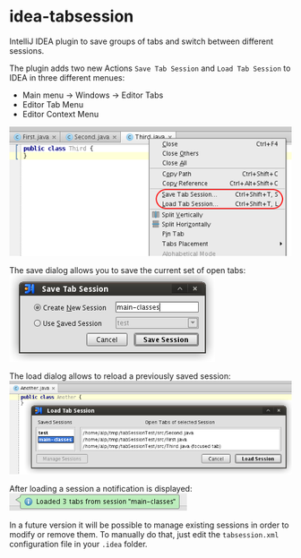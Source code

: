 idea-tabsession
===============

IntelliJ IDEA plugin to save groups of tabs and switch between different sessions.

The plugin adds two new Actions `Save Tab Session` and `Load Tab Session` to IDEA in three different menues:
* Main menu -> Windows -> Editor Tabs
* Editor Tab Menu
* Editor Context Menu

![Editor Tabs Menu](/resources/img/editor-tabs-menu.png "Editor Tabs Menu")

The save dialog allows you to save the current set of open tabs:
![Save Session Dialog](/resources/img/save-session-dialog.png "Save Session Dialog")

The load dialog allows to reload a previously saved session:
![Load Session Dialog](/resources/img/load-session-dialog.png "Load Session Dialog")

After loading a session a notification is displayed:
![Loaded Session Notification](/resources/img/loaded-notification.png "Loaded Session Notification")

In a future version it will be possible to manage existing sessions in order to modify or remove them. To manually do that, just edit the `tabsession.xml` configuration file in your `.idea` folder.